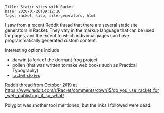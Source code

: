     Title: Static sites with Racket
    Date: 2020-01-26T09:12:10
    Tags: racket, lisp, site-generators, html

I saw from a recent Reddit thread that there are several static site
generators in Racket. They vary in the markup language that can be
used for pages, and the extent to which individual pages can have
programmatically generated custom content.

Interesting options include

- darwin (a fork of the dormant frog project)
- pollen (that was written to make web books such as Practical Typography)
- [racket stories](https://racket-stories.com/about)

<!-- more -->

Reddit thread from October 2019 at https://www.reddit.com/r/Racket/comments/dbwh15/do_you_use_racket_for_web_publishing_if_so_what/

Polyglot was another tool mentioned, but the links I followed were dead.
